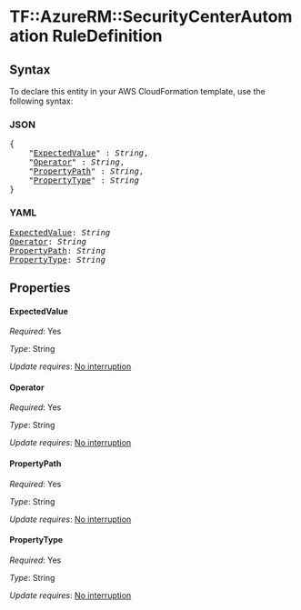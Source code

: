 # TF::AzureRM::SecurityCenterAutomation RuleDefinition

## Syntax

To declare this entity in your AWS CloudFormation template, use the following syntax:

### JSON

<pre>
{
    "<a href="#expectedvalue" title="ExpectedValue">ExpectedValue</a>" : <i>String</i>,
    "<a href="#operator" title="Operator">Operator</a>" : <i>String</i>,
    "<a href="#propertypath" title="PropertyPath">PropertyPath</a>" : <i>String</i>,
    "<a href="#propertytype" title="PropertyType">PropertyType</a>" : <i>String</i>
}
</pre>

### YAML

<pre>
<a href="#expectedvalue" title="ExpectedValue">ExpectedValue</a>: <i>String</i>
<a href="#operator" title="Operator">Operator</a>: <i>String</i>
<a href="#propertypath" title="PropertyPath">PropertyPath</a>: <i>String</i>
<a href="#propertytype" title="PropertyType">PropertyType</a>: <i>String</i>
</pre>

## Properties

#### ExpectedValue

_Required_: Yes

_Type_: String

_Update requires_: [No interruption](https://docs.aws.amazon.com/AWSCloudFormation/latest/UserGuide/using-cfn-updating-stacks-update-behaviors.html#update-no-interrupt)

#### Operator

_Required_: Yes

_Type_: String

_Update requires_: [No interruption](https://docs.aws.amazon.com/AWSCloudFormation/latest/UserGuide/using-cfn-updating-stacks-update-behaviors.html#update-no-interrupt)

#### PropertyPath

_Required_: Yes

_Type_: String

_Update requires_: [No interruption](https://docs.aws.amazon.com/AWSCloudFormation/latest/UserGuide/using-cfn-updating-stacks-update-behaviors.html#update-no-interrupt)

#### PropertyType

_Required_: Yes

_Type_: String

_Update requires_: [No interruption](https://docs.aws.amazon.com/AWSCloudFormation/latest/UserGuide/using-cfn-updating-stacks-update-behaviors.html#update-no-interrupt)

